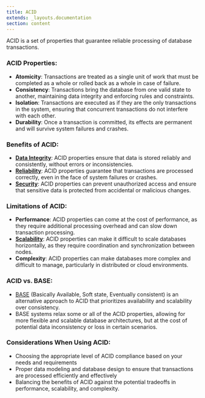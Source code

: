 ```yaml
---
title: ACID
extends: _layouts.documentation
section: content
---
```


ACID is a set of properties that guarantee reliable processing of database transactions.

### ACID Properties:

- **Atomicity**: Transactions are treated as a single unit of work that must be completed as a whole or rolled back as a whole in case of failure.
- **Consistency**: Transactions bring the database from one valid state to another, maintaining data integrity and enforcing rules and constraints.
- **Isolation**: Transactions are executed as if they are the only transactions in the system, ensuring that concurrent transactions do not interfere with each other.
- **Durability**: Once a transaction is committed, its effects are permanent and will survive system failures and crashes.

### Benefits of ACID:

- **[Data Integrity](/glossary/data-integrity)**: ACID properties ensure that data is stored reliably and consistently, without errors or inconsistencies.
- **[Reliability](/glossary/reliability)**: ACID properties guarantee that transactions are processed correctly, even in the face of system failures or crashes.
- **[Security](/glossary/security)**: ACID properties can prevent unauthorized access and ensure that sensitive data is protected from accidental or malicious changes.

### Limitations of ACID:

- **Performance**: ACID properties can come at the cost of performance, as they require additional processing overhead and can slow down transaction processing.
- **[Scalability](/glossary/scalability)**: ACID properties can make it difficult to scale databases horizontally, as they require coordination and synchronization between nodes.
- **Complexity**: ACID properties can make databases more complex and difficult to manage, particularly in distributed or cloud environments.

### ACID vs. BASE:

- [BASE](/glossary/base) (Basically Available, Soft state, Eventually consistent) is an alternative approach to ACID that prioritizes availability and scalability over consistency.
- BASE systems relax some or all of the ACID properties, allowing for more flexible and scalable database architectures, but at the cost of potential data inconsistency or loss in certain scenarios.

### Considerations When Using ACID:

- Choosing the appropriate level of ACID compliance based on your needs and requirements
- Proper data modeling and database design to ensure that transactions are processed efficiently and effectively
- Balancing the benefits of ACID against the potential tradeoffs in performance, scalability, and complexity.
